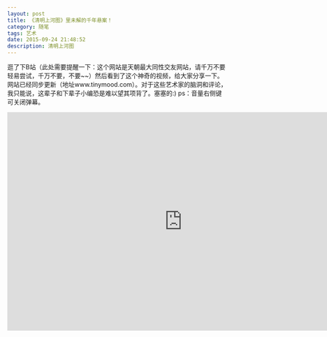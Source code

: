 ```yaml
---
layout: post
title: 《清明上河图》里未解的千年悬案！
category: 随笔
tags: 艺术
date: 2015-09-24 21:48:52
description: 清明上河图
---
```


逛了下B站（此处需要提醒一下：这个网站是天朝最大同性交友网站，请千万不要轻易尝试，千万不要，不要~~）然后看到了这个神奇的视频，给大家分享一下。网站已经同步更新（地址www.tinymood.com）。对于这些艺术家的脑洞和评论，我只能说，这辈子和下辈子小编恐是难以望其项背了。塞塞的:)  ps：音量右侧键可关闭弹幕。

<iframe style="width: 800px; height: 500px;" src="http://static.hdslb.com/miniloader.swf?aid=2941879&amp;page=1" width="300" height="150" frameborder="no" scrolling="no"></iframe>